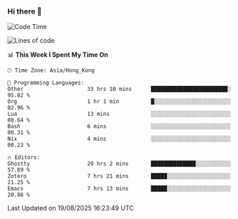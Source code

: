 ### Hi there 👋

<!--
**nicehiro/nicehiro** is a ✨ _special_ ✨ repository because its `README.md` (this file) appears on your GitHub profile.

Here are some ideas to get you started:

- 🔭 I’m currently working on ...
- 🌱 I’m currently learning ...
- 👯 I’m looking to collaborate on ...
- 🤔 I’m looking for help with ...
- 💬 Ask me about ...
- 📫 How to reach me: ...
- 😄 Pronouns: ...
- ⚡ Fun fact: ...
-->

<!--START_SECTION:waka-->
![Code Time](http://img.shields.io/badge/Code%20Time-918%20hrs%2037%20mins-blue)

![Lines of code](https://img.shields.io/badge/From%20Hello%20World%20I%27ve%20Written-1.7%20million%20lines%20of%20code-blue)

📊 **This Week I Spent My Time On** 

```text
🕑︎ Time Zone: Asia/Hong_Kong

💬 Programming Languages: 
Other                    33 hrs 10 mins      ████████████████████████░   95.82 % 
Org                      1 hr 1 min          █░░░░░░░░░░░░░░░░░░░░░░░░   02.96 % 
Lua                      13 mins             ░░░░░░░░░░░░░░░░░░░░░░░░░   00.64 % 
Bash                     6 mins              ░░░░░░░░░░░░░░░░░░░░░░░░░   00.31 % 
Nix                      4 mins              ░░░░░░░░░░░░░░░░░░░░░░░░░   00.23 % 

🔥 Editors: 
Ghostty                  20 hrs 2 mins       ██████████████░░░░░░░░░░░   57.89 % 
Zotero                   7 hrs 21 mins       █████░░░░░░░░░░░░░░░░░░░░   21.25 % 
Emacs                    7 hrs 13 mins       █████░░░░░░░░░░░░░░░░░░░░   20.86 % 
```


 Last Updated on 19/08/2025 16:23:49 UTC
<!--END_SECTION:waka-->
